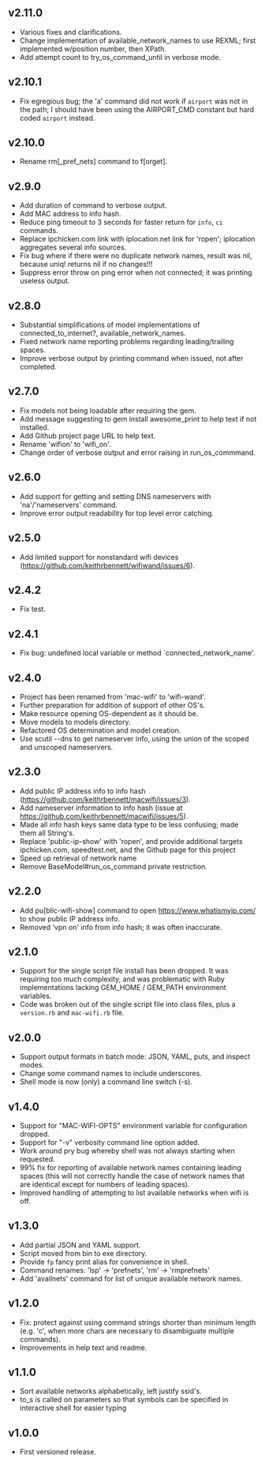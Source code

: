 ## v2.11.0

* Various fixes and clarifications.
* Change implementation of available_network_names to use REXML; first implemented w/position number, then XPath.
* Add attempt count to try_os_command_until in verbose mode.

## v2.10.1

* Fix egregious bug; the 'a' command did not work if `airport` was not in the path; I should have been using the AIRPORT_CMD constant but hard coded `airport` instead.

## v2.10.0

* Rename rm[_pref_nets] command to f[orget].
 

## v2.9.0

* Add duration of command to verbose output.
* Add MAC address to info hash.
* Reduce ping timeout to 3 seconds for faster return for `info`, `ci` commands.
* Replace ipchicken.com link with iplocation.net link for 'ropen'; iplocation aggregates several info sources.
* Fix bug where if there were no duplicate network names, result was nil, because uniq! returns nil if no changes!!!
* Suppress error throw on ping error when not connected; it was printing useless output.

## v2.8.0

* Substantial simplifications of model implementations of connected_to_internet?, available_network_names.
* Fixed network name reporting problems regarding leading/trailing spaces.
* Improve verbose output by printing command when issued, not after completed.


## v2.7.0

* Fix models not being loadable after requiring the gem.
* Add message suggesting to gem install awesome_print to help text if not installed.
* Add Github project page URL to help text.
* Rename 'wifion' to 'wifi_on'.
* Change order of verbose output and error raising in run_os_commmand.


## v2.6.0

* Add support for getting and setting DNS nameservers with 'na'/'nameservers' command.
* Improve error output readability for top level error catching.


## v2.5.0

* Add limited support for nonstandard wifi devices (https://github.com/keithrbennett/wifiwand/issues/6).


## v2.4.2

* Fix test.


## v2.4.1

* Fix bug: undefined local variable or method `connected_network_name'.


## v2.4.0

* Project has been renamed from 'mac-wifi' to 'wifi-wand'.
* Further preparation for addition of support of other OS's.
* Make resource opening OS-dependent as it should be.
* Move models to models directory.
* Refactored OS determination and model creation.
* Use scutil --dns to get nameserver info, using the union of the scoped and unscoped nameservers.


## v2.3.0

* Add public IP address info to info hash (https://github.com/keithrbennett/macwifi/issues/3).
* Add nameserver information to info hash (issue at https://github.com/keithrbennett/macwifi/issues/5).
* Made all info hash keys same data type to be less confusing; made them all String's.
* Replace 'public-ip-show' with 'ropen', and provide additional targets ipchicken.com,
 speedtest.net, and the Github page for this project
* Speed up retrieval of network name
* Remove BaseModel#run_os_command private restriction.


## v2.2.0

* Add pu[blic-wifi-show] command to open https://www.whatismyip.com/ to show public IP address info.
* Removed 'vpn on' info from info hash; it was often inaccurate.


## v2.1.0

* Support for the single script file install has been dropped. It was requiring too much complexity,
and was problematic with Ruby implementations lacking GEM_HOME / GEM_PATH environment variables.
* Code was broken out of the single script file into class files, plus a `version.rb`
and `mac-wifi.rb` file.


## v2.0.0

* Support output formats in batch mode: JSON, YAML, puts, and inspect modes.
* Change some command names to include underscores.
* Shell mode is now (only) a command line switch (-s).


## v1.4.0

* Support for "MAC-WIFI-OPTS" environment variable for configuration dropped.
* Support for "-v" verbosity command line option added.
* Work around pry bug whereby shell was not always starting when requested.
* 99% fix for reporting of available network names containing leading spaces
  (this will not correctly handle the case of network names that are identical
  except for numbers of leading spaces).
* Improved handling of attempting to list available networks when wifi is off.


## v1.3.0

* Add partial JSON and YAML support.
* Script moved from bin to exe directory.
* Provide `fp` fancy print alias for convenience in shell.
* Command renames: 'lsp' -> 'prefnets', 'rm' -> 'rmprefnets'
* Add 'availnets' command for list of unique available network names.


## v1.2.0

* Fix: protect against using command strings shorter than minimum length
      (e.g. 'c', when more chars are necessary to disambiguate multiple commands).
* Improvements in help text and readme.


## v1.1.0

* Sort available networks alphabetically, left justify ssid's.
* to_s is called on parameters so that symbols can be specified in interactive shell for easier typing


## v1.0.0

* First versioned release.



